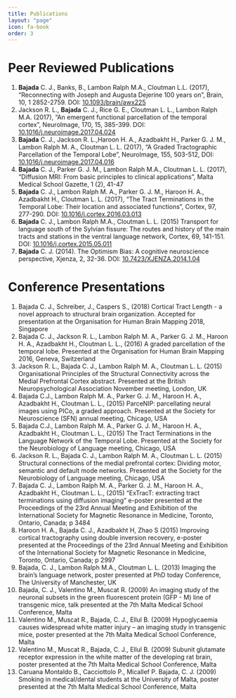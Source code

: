 ```yaml
---
title: Publications
layout: "page"
icon: fa-book
order: 3
---
```


# Peer Reviewed Publications

1. **Bajada** C. J., Banks, B., Lambon Ralph M.A., Cloutman L.L. (2017), “Reconnecting
with Joseph and Augusta Dejerine 100 years on”, Brain, 10, 1 2852-2759. DOI: 
[10.1093/brain/awx225](https://doi.org/10.1093/brain/awx225)
2. Jackson R. L., **Bajada** C. J., Rice G. E., Cloutman L. L., Lambon Ralph M.A.
(2017), “An emergent functional parcellation of the temporal cortex”,
NeuroImage, 170, 15, 385-399. 
DOI: [10.1016/j.neuroimage.2017.04.024](https://doi.org/10.1016/j.neuroimage.2017.04.024)
3. **Bajada** C. J., Jackson R. L.,Haroon H. A., Azadbakht H., Parker G. J. M., Lambon
Ralph M. A., Cloutman L. L. (2017), “A Graded Tractographic Parcellation of the
Temporal Lobe”, NeuroImage, 155, 503-512, DOI:
[10.1016/j.neuroimage.2017.04.016](https://doi.org/j.neuroimage.2017.04.016)
4. **Bajada** C. J., Parker G. J. M., Lambon Ralph M.A., Cloutman L. L. (2017),
“Diffusion MRI: From basic principles to clinical applications”, Malta Medical
School Gazette,  1 (2), 41-47 
5. **Bajada** C. J., Lambon Ralph M. A., Parker G. J. M., Haroon H. A., Azadbakht H.,
Cloutman L. L. (2017), “The Tract Terminations in the Temporal Lobe: Their
location and associated functions”, Cortex, 97, 277-290. DOI:
[10.1016/j.cortex.2016.03.013](https://doi.org/j.cortex.2016.03.013)
6. **Bajada** C. J., Lambon Ralph M.A., Cloutman L. L. (2015) Transport for language
south of the Sylvian fissure: The routes and history of the main tracts and
stations in the ventral language network, Cortex, 69, 141-151. DOI:
[10.1016/j.cortex.2015.05.011](https://doi.org/10.1016/j.cortex.2015.05.011)
7. **Bajada** C. J. (2014). The Optimism Bias: A cognitive neuroscience perspective,
Xjenza, 2, 32-36. DOI:
[10.7423/XJENZA.2014.1.04](http://www.mcs.org.mt/index.php/xjenza/2014-vol-2-iss-2/140-xjenza-2014-1-4)

# Conference Presentations

1. Bajada C. J., Schreiber, J., Caspers S., (2018) Cortical Tract Length - a novel
approach to structural brain organization. Accepted for presentation at the
Organisation for Human Brain Mapping 2018, Singapore
2. Bajada C. J., Jackson R. L., Lambon Ralph M. A., Parker G. J. M., Haroon H. A.,
Azadbakht H., Cloutman L. L., (2016) A graded parcellation of the temporal
lobe. Presented at the Organisation for Human Brain Mapping 2016, Geneva,
Switzerland
3. Jackson R. L., Bajada C. J., Lambon Ralph M. A., Cloutman L. L. (2015)
Organisational Principles of the Structural Connectivity across the Medial
Prefrontal Cortex abstract. Presented at  the British Neuropsychological
Association November meeting, London, UK
4. Bajada C.J., Lambon Ralph M. A., Parker G. J. M., Haroon H. A., Azadbakht H.,
Cloutman L. L., (2015) ParceNIP: parcellating neural images using PICo,
a graded approach. Presented at  the Society for Neuroscience (SFN) annual
meeting, Chicago, USA
5. Bajada C.J., Lambon Ralph M. A., Parker G. J. M., Haroon H. A., Azadbakht H.,
Cloutman L. L., (2015) The Tract Terminations in the Language Network of the
Temporal Lobe. Presented at the Society for the Neurobiology of Language
meeting, Chicago, USA 
6. Jackson R. L., Bajada C. J., Lambon Ralph M. A., Cloutman L. L. (2015)
Structural connections of the medial prefrontal cortex: Dividing motor,
semantic and default mode networks. Presented at the Society for the
Neurobiology of Language meeting, Chicago, USA
7. Bajada C. J., Lambon Ralph M. A., Parker G. J. M., Haroon H. A., Azadbakht H.,
Cloutman L. L., (2015) “ExTracT: extracting tract terminations using diffusion
imaging” e-poster presented at the Proceedings of the 23rd Annual Meeting and
Exhibition of the International Society for Magnetic Resonance in Medicine,
Toronto, Ontario, Canada; p 3484
8. Haroon H. A., Bajada C. J., Azadbakht H, Zhao S (2015) Improving cortical
tractography using double inversion recovery, e-poster presented at the
Proceedings of the 23rd Annual Meeting and Exhibition of the International
Society for Magnetic Resonance in Medicine, Toronto, Ontario, Canada; p 2997
9. Bajada, C. J., Lambon Ralph M.A., Cloutman L. L. (2013) Imaging the brain’s
language network, poster presented at PhD today Conference, The University of
Manchester, UK
10. Bajada, C. J., Valentino M., Muscat R. (2009) An imaging study of the neuronal
subsets in the green fluorescent protein (GFP - M) line of transgenic mice,
talk presented at the 7th Malta Medical School Conference, Malta
11. Valentino M., Muscat R., Bajada, C. J., Ellul B. (2009) Hypoglycaemia causes
widespread white matter injury – an imaging study in transgenic mice, poster
presented at the 7th Malta Medical School Conference, Malta
12. Valentino M., Muscat R., Bajada, C. J., Ellul B. (2009) Subunit glutamate
receptor expression in the white matter of the developing rat brain, poster
presented at the 7th Malta Medical School Conference, Malta
13. Caruana Montaldo B., Cacciottolo P., Micallef P. Bajada, C. J. (2009) Smoking
in medical/dental students at the University of Malta, poster presented at the
7th Malta Medical School Conference, Malta


